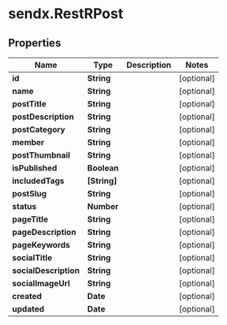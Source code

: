 # sendx.RestRPost

## Properties

Name | Type | Description | Notes
------------ | ------------- | ------------- | -------------
**id** | **String** |  | [optional] 
**name** | **String** |  | [optional] 
**postTitle** | **String** |  | [optional] 
**postDescription** | **String** |  | [optional] 
**postCategory** | **String** |  | [optional] 
**member** | **String** |  | [optional] 
**postThumbnail** | **String** |  | [optional] 
**isPublished** | **Boolean** |  | [optional] 
**includedTags** | **[String]** |  | [optional] 
**postSlug** | **String** |  | [optional] 
**status** | **Number** |  | [optional] 
**pageTitle** | **String** |  | [optional] 
**pageDescription** | **String** |  | [optional] 
**pageKeywords** | **String** |  | [optional] 
**socialTitle** | **String** |  | [optional] 
**socialDescription** | **String** |  | [optional] 
**socialImageUrl** | **String** |  | [optional] 
**created** | **Date** |  | [optional] 
**updated** | **Date** |  | [optional] 


